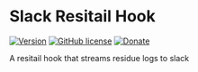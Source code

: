 # Slack Resitail Hook

[![Version](https://img.shields.io/npm/v/resitail-slack.svg)](https://www.npmjs.com/package/resitail-slack)
[![GitHub license](https://img.shields.io/badge/License-Apache%202.0-blue.svg)](https://github.com/amrayn/resitail-slack/blob/master/LICENSE)
[![Donate](https://img.shields.io/badge/Donate-PayPal-green.svg)](https://www.paypal.me/MuflihunDotCom/25)

A resitail hook that streams residue logs to slack

